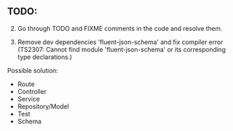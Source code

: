 ## TODO:

2. Go through TODO and FIXME comments in the code and resolve them.

3. Remove dev dependencies 'fluent-json-schema' and fix compiler error (TS2307: Cannot find module 'fluent-json-schema' or its corresponding type declarations.)

Possible solution:

- Route
- Controller
- Service
- Repository/Model
- Test
- Schema
